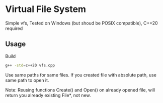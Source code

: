# Virtual File System

Simple vfs, Tested on Windows (but shoud be POSIX compatible), C++20 required

## Usage

Build

```bash
g++ -std=c++20 vfs.cpp
```

Use same paths for same files. If you created file with absolute path, use same path to open it.

Note: Reusing functions Create() and Open() on already opened file, will return you already existing File*, not new.
